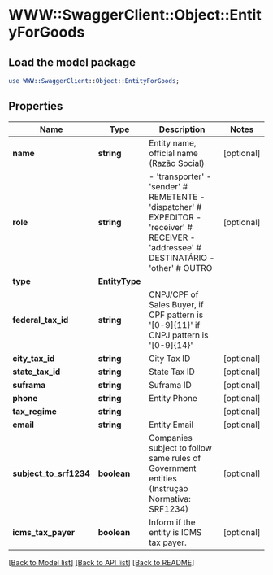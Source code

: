 # WWW::SwaggerClient::Object::EntityForGoods

## Load the model package
```perl
use WWW::SwaggerClient::Object::EntityForGoods;
```

## Properties
Name | Type | Description | Notes
------------ | ------------- | ------------- | -------------
**name** | **string** | Entity name, official name (Razão Social) | [optional] 
**role** | **string** | - &#39;transporter&#39; - &#39;sender&#39; # REMETENTE - &#39;dispatcher&#39; # EXPEDITOR - &#39;receiver&#39; # RECEIVER - &#39;addressee&#39; # DESTINATÁRIO - &#39;other&#39; # OUTRO  | [optional] 
**type** | [**EntityType**](EntityType.md) |  | 
**federal_tax_id** | **string** | CNPJ/CPF of Sales Buyer, if CPF pattern is &#39;[0-9]{11}&#39; if CNPJ pattern is &#39;[0-9]{14}&#39; | 
**city_tax_id** | **string** | City Tax ID | [optional] 
**state_tax_id** | **string** | State Tax ID | [optional] 
**suframa** | **string** | Suframa ID | [optional] 
**phone** | **string** | Entity Phone | [optional] 
**tax_regime** | **string** |  | [optional] 
**email** | **string** | Entity Email | [optional] 
**subject_to_srf1234** | **boolean** | Companies subject to follow same rules of Government entities (Instrução Normativa: SRF1234) | [optional] 
**icms_tax_payer** | **boolean** | Inform if the entity is ICMS tax payer. | [optional] 

[[Back to Model list]](../README.md#documentation-for-models) [[Back to API list]](../README.md#documentation-for-api-endpoints) [[Back to README]](../README.md)


